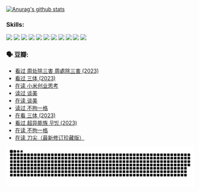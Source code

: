 
[![Anurag's github stats](https://github-readme-stats.vercel.app/api?username=w940853815)](https://github.com/anuraghazra/github-readme-stats)

### Skills:

<code><img height="32" src="https://cdn.jsdelivr.net/npm/simple-icons@v5/icons/python.svg"></code>
<code><img height="32" src="https://cdn.jsdelivr.net/npm/simple-icons@v5/icons/javascript.svg"></code>
<code><img height="32" src="https://cdn.jsdelivr.net/npm/simple-icons@v5/icons/django.svg"></code>
<code><img height="32" src="https://cdn.jsdelivr.net/npm/simple-icons@v5/icons/flask.svg"></code>
<code><img height="32" src="https://cdn.jsdelivr.net/npm/simple-icons@v5/icons/vuetify.svg"></code>
<code><img height="32" src="https://cdn.jsdelivr.net/npm/simple-icons@v5/icons/git.svg"></code>
<code><img height="32" src="https://cdn.jsdelivr.net/npm/simple-icons@v5/icons/docker.svg"></code>
<code><img height="32" src="https://cdn.jsdelivr.net/npm/simple-icons@v5/icons/postgresql.svg"></code>
<code><img height="32" src="https://cdn.jsdelivr.net/npm/simple-icons@v5/icons/elasticsearch.svg"></code>
<code><img height="32" src="https://cdn.jsdelivr.net/npm/simple-icons@v5/icons/macos.svg"></code>
<code><img height="32" src="https://cdn.jsdelivr.net/npm/simple-icons@v5/icons/linux.svg"></code>

### 🗣 豆瓣:

<!-- DOUBAN-ACTIVITIES:START -->
- [看过 周处除三害 周處除三害‎ (2023)](https://www.douban.com/people/136069238/status/4575646701/?_i=13401853)
- [看过 三体‎ (2023)](https://www.douban.com/people/136069238/status/4574263039/?_i=13401853)
- [在读 小米创业思考](https://www.douban.com/people/136069238/status/4572047905/?_i=13401853)
- [读过 谈美](https://www.douban.com/people/136069238/status/4572047629/?_i=13401853)
- [在读 谈美](https://www.douban.com/people/136069238/status/4560861771/?_i=13401853)
- [读过 不拘一格](https://www.douban.com/people/136069238/status/4560861445/?_i=13401853)
- [在看 三体‎ (2023)](https://www.douban.com/people/136069238/status/4558185093/?_i=13401853)
- [看过 超异能族 무빙‎ (2023)](https://www.douban.com/people/136069238/status/4556824186/?_i=13401853)
- [在读 不拘一格](https://www.douban.com/people/136069238/status/4541712161/?_i=13401853)
- [在读 刀尖（最新修订珍藏版）](https://www.douban.com/people/136069238/status/4541711339/?_i=13401853)
<!-- DOUBAN-ACTIVITIES:END -->


![Snake animation](https://raw.githubusercontent.com/w940853815/w940853815/output/github-contribution-grid-snake.svg)

<!--
**w940853815/w940853815** is a ✨ _special_ ✨ repository because its `README.md` (this file) appears on your GitHub profile.

Here are some ideas to get you started:

- 🔭 I’m currently working on ...
- 🌱 I’m currently learning ...
- 👯 I’m looking to collaborate on ...
- 🤔 I’m looking for help with ...
- 💬 Ask me about ...
- 📫 How to reach me: ...
- 😄 Pronouns: ...
- ⚡ Fun fact: ...
-->
